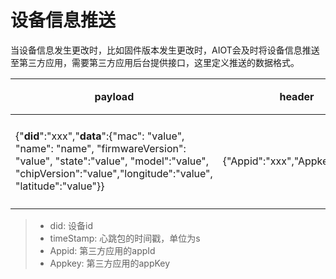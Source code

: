 # 设备信息推送

当设备信息发生更改时，比如固件版本发生更改时，AIOT会及时将设备信息推送至第三方应用，需要第三方应用后台提供接口，这里定义推送的数据格式。

| payload | header | 描述 |
| -- | -- | -- |
| {"**did**":"xxx","**data**":{"mac": "value", "name": "name", "firmwareVersion": "value", "state":"value", "model":"value", "chipVersion":"value","longitude":"value", "latitude":"value"}} | {"Appid":"xxx","Appkey":"xxx"} | 设备信息推送 |

> - did: 设备id
> - timeStamp: 心跳包的时间戳，单位为s
> - Appid: 第三方应用的appId
> - Appkey: 第三方应用的appKey
